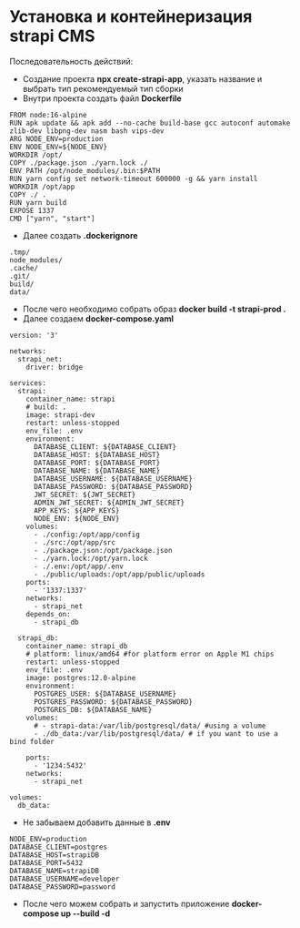 # Установка и контейнеризация strapi CMS

Последовательность действий:
- Создание проекта __npx create-strapi-app__, указать название и выбрать тип рекомендуемый тип сборки
- Внутри проекта создать файл __Dockerfile__
```
FROM node:16-alpine
RUN apk update && apk add --no-cache build-base gcc autoconf automake zlib-dev libpng-dev nasm bash vips-dev
ARG NODE_ENV=production
ENV NODE_ENV=${NODE_ENV}
WORKDIR /opt/
COPY ./package.json ./yarn.lock ./
ENV PATH /opt/node_modules/.bin:$PATH
RUN yarn config set network-timeout 600000 -g && yarn install
WORKDIR /opt/app
COPY ./ .
RUN yarn build
EXPOSE 1337
CMD ["yarn", "start"]
```
- Далее создать __.dockerignore__
```
.tmp/
node_modules/
.cache/
.git/
build/
data/
```
- После чего необходимо собрать образ __docker build -t strapi-prod .__
- Далее создаем __docker-compose.yaml__
```
version: '3'

networks:
  strapi_net:
    driver: bridge

services:
  strapi:
    container_name: strapi
    # build: .
    image: strapi-dev
    restart: unless-stopped
    env_file: .env
    environment:
      DATABASE_CLIENT: ${DATABASE_CLIENT}
      DATABASE_HOST: ${DATABASE_HOST}
      DATABASE_PORT: ${DATABASE_PORT}
      DATABASE_NAME: ${DATABASE_NAME}
      DATABASE_USERNAME: ${DATABASE_USERNAME}
      DATABASE_PASSWORD: ${DATABASE_PASSWORD}
      JWT_SECRET: ${JWT_SECRET}
      ADMIN_JWT_SECRET: ${ADMIN_JWT_SECRET}
      APP_KEYS: ${APP_KEYS}
      NODE_ENV: ${NODE_ENV}
    volumes:
      - ./config:/opt/app/config
      - ./src:/opt/app/src
      - ./package.json:/opt/package.json
      - ./yarn.lock:/opt/yarn.lock
      - ./.env:/opt/app/.env
      - ./public/uploads:/opt/app/public/uploads
    ports:
      - '1337:1337'
    networks:
      - strapi_net
    depends_on:
      - strapi_db

  strapi_db:
    container_name: strapi_db
    # platform: linux/amd64 #for platform error on Apple M1 chips
    restart: unless-stopped
    env_file: .env
    image: postgres:12.0-alpine
    environment:
      POSTGRES_USER: ${DATABASE_USERNAME}
      POSTGRES_PASSWORD: ${DATABASE_PASSWORD}
      POSTGRES_DB: ${DATABASE_NAME}
    volumes:
      # - strapi-data:/var/lib/postgresql/data/ #using a volume
      - ./db_data:/var/lib/postgresql/data/ # if you want to use a bind folder

    ports:
      - '1234:5432'
    networks:
      - strapi_net

volumes:
  db_data:
```
- Не забываем добавить данные в __.env__
```
NODE_ENV=production
DATABASE_CLIENT=postgres
DATABASE_HOST=strapiDB
DATABASE_PORT=5432
DATABASE_NAME=strapiDB
DATABASE_USERNAME=developer
DATABASE_PASSWORD=password
```
- После чего можем собрать и запустить приложение __docker-compose up --build -d__
